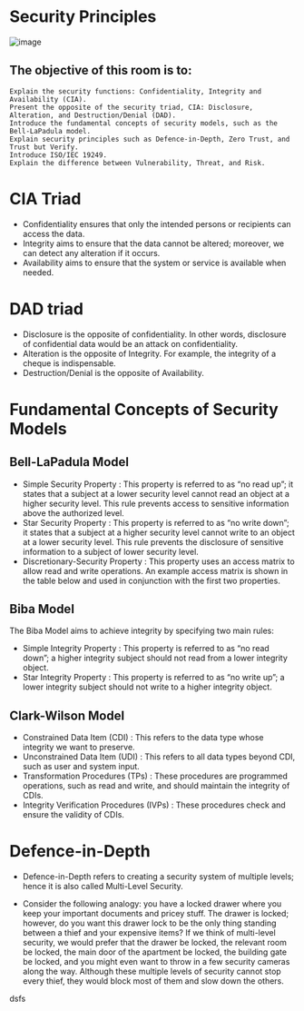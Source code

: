 # Security Principles
![image](https://github.com/user-attachments/assets/9343db91-d404-4dfa-8f02-adf6b2d76afd)

## The objective of this room is to:

    Explain the security functions: Confidentiality, Integrity and Availability (CIA).
    Present the opposite of the security triad, CIA: Disclosure, Alteration, and Destruction/Denial (DAD).
    Introduce the fundamental concepts of security models, such as the Bell-LaPadula model.
    Explain security principles such as Defence-in-Depth, Zero Trust, and Trust but Verify.
    Introduce ISO/IEC 19249.
    Explain the difference between Vulnerability, Threat, and Risk.

# CIA Triad
- Confidentiality ensures that only the intended persons or recipients can access the data.
- Integrity aims to ensure that the data cannot be altered; moreover, we can detect any alteration if it occurs.
- Availability aims to ensure that the system or service is available when needed.

# DAD triad
- Disclosure is the opposite of confidentiality. In other words, disclosure of confidential data would be an attack on confidentiality.
- Alteration is the opposite of Integrity. For example, the integrity of a cheque is indispensable.
- Destruction/Denial is the opposite of Availability.

# Fundamental Concepts of Security Models
## Bell-LaPadula Model
- Simple Security Property : This property is referred to as “no read up”; it states that a subject at a lower security level cannot read an object at a higher security level. This rule prevents access to sensitive information above the authorized level.
- Star Security Property : This property is referred to as “no write down”; it states that a subject at a higher security level cannot write to an object at a lower security level. This rule prevents the disclosure of sensitive information to a subject of lower security level.
- Discretionary-Security Property : This property uses an access matrix to allow read and write operations. An example access matrix is shown in the table below and used in conjunction with the first two properties.

## Biba Model
The Biba Model aims to achieve integrity by specifying two main rules:

- Simple Integrity Property : This property is referred to as “no read down”; a higher integrity subject should not read from a lower integrity object.
- Star Integrity Property : This property is referred to as “no write up”; a lower integrity subject should not write to a higher integrity object.

## Clark-Wilson Model

- Constrained Data Item (CDI) : This refers to the data type whose integrity we want to preserve.
- Unconstrained Data Item (UDI) : This refers to all data types beyond CDI, such as user and system input.
- Transformation Procedures (TPs) : These procedures are programmed operations, such as read and write, and should maintain the integrity of CDIs.
- Integrity Verification Procedures (IVPs) : These procedures check and ensure the validity of CDIs.

# Defence-in-Depth
- Defence-in-Depth refers to creating a security system of multiple levels; hence it is also called Multi-Level Security.

- Consider the following analogy: you have a locked drawer where you keep your important documents and pricey stuff. The drawer is locked; however, do you want this drawer lock to be the only thing standing between a thief and your expensive items? If we think of multi-level security, we would prefer that the drawer be locked, the relevant room be locked, the main door of the apartment be locked, the building gate be locked, and you might even want to throw in a few security cameras along the way. Although these multiple levels of security cannot stop every thief, they would block most of them and slow down the others.

dsfs
